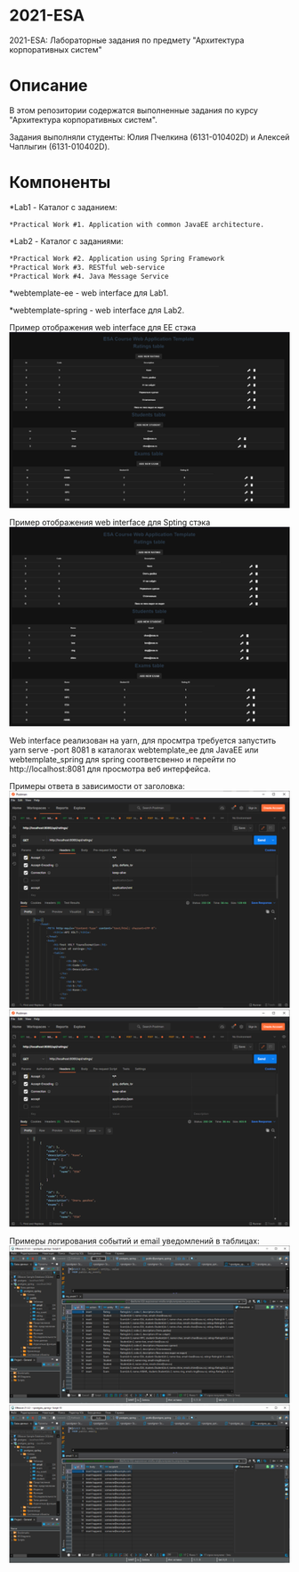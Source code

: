 # 2021-ESA
2021-ESA: Лабораторные задания по предмету "Архитектура корпоративных систем"

# Описание
В этом репозитории содержатся выполненные задания по курсу "Архитектура корпоративных систем".

Задания выполняли студенты: Юлия Пчелкина (6131-010402D) и Алексей Чаплыгин (6131-010402D).

# Компоненты
*Lab1 - Каталог с заданием:

    *Practical Work #1. Application with common JavaEE architecture.

*Lab2 - Каталог с заданиями:

    *Practical Work #2. Application using Spring Framework
    *Practical Work #3. RESTful web-service
    *Practical Work #4. Java Message Service

*webtemplate-ee - web interface для Lab1.

*webtemplate-spring - web interface для Lab2.

Пример отображения web interface для EE стэка
![GUI](/Lab1/others/proof_img.PNG "GUI")

Пример отображения web interface для Spting стэка
![GUI](/Lab2/others/proof_img.PNG "GUI")

Web interface реализован на yarn, для просмтра требуется запустить yarn serve -port 8081 в каталогах webtemplate_ee для JavaEE или webtemplate_spring для spring соответсвенно и перейти по http://localhost:8081 для просмотра веб интерфейса.

Примеры ответа в зависимости от заголовка:
![GUI](/Lab2/others/Lab3_XML_Response.PNG "XML Отввет")
![GUI](/Lab2/others/Lab3_Json_Response.PNG "Json Ответ")

Примеры логирования событий и email уведомлений в таблицах:
![GUI](/Lab2/others/Lab4_Log_Event.PNG "Event")
![GUI](/Lab2/others/Lab4_Log_Email_Notification.PNG "Email Notifications")